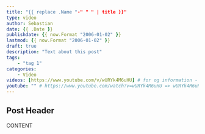 ```yaml
---
title: "{{ replace .Name "-" " " | title }}"
type: video
author: Sebastian
date: {{ .Date }}
publishdate: {{ now.Format "2006-01-02" }}
lastmod: {{ now.Format "2006-01-02" }}
draft: true
description: "Text about this post"
tags:
    - "tag 1"
categories:
    - Video
videos: [https://www.youtube.com/v/wURYk4M6uHU] # for og information - you MUST use the /v/ link NOT watch?v=
youtube: "" # https://www.youtube.com/watch?v=wURYk4M6uHU => wURYk4M6uHU
---
```


## Post Header

CONTENT
